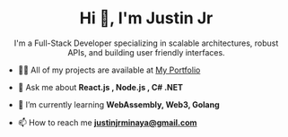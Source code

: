 <h1 align="center">Hi 👋, I'm Justin Jr</h1>
<p align="center">I'm a Full-Stack Developer specializing in scalable architectures, robust APIs, and building user friendly interfaces.</p>

- 👨‍💻 All of my projects are available at [My Portfolio](https://justinjrdev.com/)

- 💬 Ask me about **React.js , Node.js , C# .NET**

- 🌱 I’m currently learning **WebAssembly, Web3, Golang**

- 📫 How to reach me **justinjrminaya@gmail.com**
